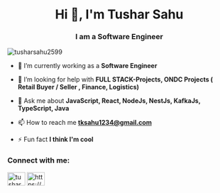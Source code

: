 <h1 align="center">Hi 👋, I'm Tushar Sahu</h1>
<h3 align="center">I am a Software Engineer </h3>

<p align="left"> <img src="https://komarev.com/ghpvc/?username=tusharsahu2599&label=Profile%20views&color=0e75b6&style=flat" alt="tusharsahu2599" /> </p>

- 🌱 I’m currently working as a **Software Engineer**

- 🤝 I’m looking for help with **FULL STACK-Projects, ONDC Projects ( Retail Buyer / Seller , Finance, Logistics)**

- 💬 Ask me about **JavaScript, React, NodeJs, NestJs, KafkaJs, TypeScript, Java**

- 📫 How to reach me **tksahu1234@gmail.com**

- ⚡ Fun fact **I think I'm cool**

<h3 align="left">Connect with me:</h3>
<p align="left">
<a href="https://twitter.com/tushars2526" target="blank"><img align="center" src="https://raw.githubusercontent.com/rahuldkjain/github-profile-readme-generator/master/src/images/icons/Social/twitter.svg" alt="tushars2526" height="30" width="40" /></a>
<a href="https://linkedin.com/in/https://www.linkedin.com/in/tushar-sahu-3b9a79204/" target="blank"><img align="center" src="https://raw.githubusercontent.com/rahuldkjain/github-profile-readme-generator/master/src/images/icons/Social/linked-in-alt.svg" alt="https://www.linkedin.com/in/tushar-sahu-3b9a79204/" height="30" width="40" /></a>
</p>
